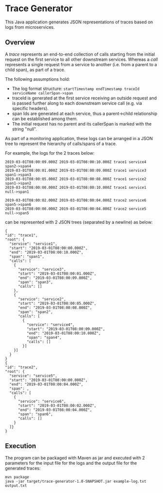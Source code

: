 # Trace Generator

This Java application generates JSON representations of traces based on logs from microservices. 

## Overview

A *trace* represents an end-to-end collection of calls starting from the initial request on the first service to all other downstream services. Whereas a *call* represents a single request from a service to another (i.e. from a parent to a child span), as part of a trace. 

The following assumptions hold:

* The log format structure: `startTimestamp endTimestamp traceId serviceName callerSpan->span`
* traceId is generated at the first service receiving an outside request and is passed further along to each downstream service call (e.g. via specific headers).
* span Ids are generated at each service, thus a parent->child relationship can be established among them.
* The initial request has no parent and its callerSpan is marked with the string "null".

As part of a monitoring application, these logs can be arranged in a JSON tree to represent the hierarchy of calls/spans of a trace. 

For example, the logs for the 2 traces below:
```
2019-03-01T08:00:09.000Z 2019-03-01T08:00:10.000Z trace1 service4 span2->span4
2019-03-01T08:00:01.000Z 2019-03-01T08:00:09.000Z trace1 service3 span1->span3
2019-03-01T08:00:05.000Z 2019-03-01T08:00:08.000Z trace1 service2 span1->span2
2019-03-01T08:00:00.000Z 2019-03-01T08:00:10.000Z trace1 service1 null->span1

2019-03-01T08:00:02.000Z 2019-03-01T08:00:04.000Z trace2 service6 span5->span6
2019-03-01T08:00:00.000Z 2019-03-01T08:00:04.000Z trace2 service5 null->span5
```
can be represented with 2 JSON trees (separated by a newline) as below:
```
{
"id": "trace1",
"root": {
  "service": "service1",
  "start": "2019-03-01T08:00:00.000Z",
  "end": "2019-03-01T08:00:10.000Z",
  "span": "span1",
  "calls": [
  	{
      "service": "service3",
      "start": "2019-03-01T08:00:01.000Z",
      "end": "2019-03-01T08:00:09.000Z",
      "span": "span3",
      "calls": []
    },
    {
      "service": "service2",
      "start": "2019-03-01T08:00:05.000Z",
      "end": "2019-03-01T08:00:08.000Z",
      "span": "span2",
      "calls": [
        {
          "service": "service4",
          "start": "2019-03-01T08:00:09.000Z",
          "end": "2019-03-01T08:00:10.000Z",
          "span": "span4",
          "calls": []
        }]
    }]
  }
}
{
"id": "trace2",
"root": {
  "service": "service5",
  "start": "2019-03-01T08:00:00.000Z",
  "end": "2019-03-01T08:00:04.000Z",
  "span": ,
  "calls": [
    {
      "service": "service6",
      "start": "2019-03-01T08:00:02.000Z",
      "end": "2019-03-01T08:00:04.000Z",
      "span": "span6",
      "calls": []
    }
  ]}
}
```

## Execution
The program can be packaged with Maven as jar and executed with 2 parameters for the input file for the logs and the output file for the generated traces:
```
mvn package
java -jar target/trace-generator-1.0-SNAPSHOT.jar example-log.txt output.txt
```